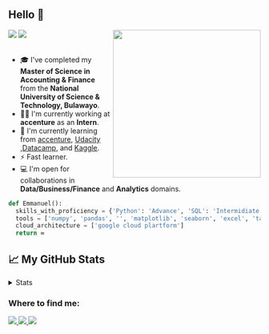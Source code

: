 ## Hello 👋 

<img align='right' src="https://github.com/Emmanuel-Ncube/Emmanuel-Ncube/blob/main/coding.gif" width="295">

<div>
<img src="https://img.shields.io/badge/Emmanuel-Ncube%20-important">
<img src="https://img.shields.io/badge/Google & Udacity Certified Data%20Analyst-red">
</div>
</br>

- 🎓 I've  completed my **Master of Science in Accounting & Finance** from the **National University of Science & Technology, Bulawayo**.
- 👨‍💼 I'm currently working at **accenture** as an **Intern**.
- 🌱 I'm currently learning from [accenture](https://www.accenture.com), [Udacity](https://www.udacity.com/) ,[Datacamp](https://www.datacamp.com/),  and [Kaggle](https://www.kaggle.com/).
- ⚡️ Fast learner.
- 💻 I'm open for collaborations in **Data/Business/Finance** and **Analytics** domains.

```python
def Emmanuel():
  skills_with_proficiency = {'Python': 'Advance', 'SQL': 'Intermidiate', 'HTML & CSS': 'Intermidiate'}
  tools = ['numpy', 'pandas', '', 'matplotlib', 'seaborn', 'excel', 'tableau', 'google sheet']
  cloud_architecture = ['google cloud plartform']
  return ∞
```


## 📈 My GitHub Stats

<details>
  <summary>Stats</summary>
  <p align="center"> <img src="https://github-readme-stats.vercel.app/api?username=Emmanuel-Ncube&show_icons=true&theme=algolia&count_private=true" alt="Emmanuel-Ncube" />
  <p align="center"> <img src="https://github-readme-stats.vercel.app/api/top-langs/?username=Emmanuel-Ncube&theme=algolia" alt="Emmanuel" />
  </details>




<h3> Where to find me: </h3>
<div>
<a href="https://github.com/Emmanuel-Ncube">
<img src="https://img.shields.io/badge/GitHub-100000?style=for-the-badge&logo=github&logoColor=white">
</a>
<a href="https://www.linkedin.com/in/encube/">
<img src="https://img.shields.io/badge/LinkedIn-0077B5?style=for-the-badge&logo=linkedin&logoColor=white">
</a>
<a href="https://www.kaggle.com/">
<img  src="https://img.shields.io/badge/Kaggle-20BEFF?style=for-the-badge&logo=Kaggle&logoColor=white">
</a>
</div>
